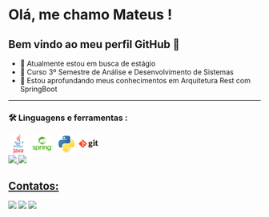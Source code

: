 # Olá, me chamo Mateus ! 
## Bem vindo ao meu perfil GitHub 👋
- 🔭 Atualmente estou em busca de estágio
- 🌱 Curso 3º Semestre de Análise e Desenvolvimento de Sistemas
- 👯 Estou aprofundando meus conhecimentos em Arquitetura Rest com SpringBoot

- ---

### :hammer_and_wrench: Linguagens e ferramentas :
<div>
  <img src="https://github.com/devicons/devicon/blob/master/icons/java/java-original-wordmark.svg" title="Java" alt="Java" width="40" height="40"/>&nbsp;
  <img src="https://github.com/devicons/devicon/blob/master/icons/spring/spring-original-wordmark.svg" title="Spring" alt="Spring" width="40" height="40"/>&nbsp;
  <img src="https://github.com/devicons/devicon/blob/master/icons/python/python-original.svg" title="Python" alt="Python" width="40" height="40"/>
  <img src="https://github.com/devicons/devicon/blob/master/icons/git/git-original-wordmark.svg" title="Git" **alt="Git" width="40" height="40"/>
</div>

<div>
<a href="https://github.com/mahteuso">
<img loading="lazy" height="180em" src="https://github-readme-stats.vercel.app/api?username=mahteuso&show_icons=true&theme=radical&include_all_commits=true&count_private=true"/>
<img loading="lazy" height="180em" src="https://github-readme-stats.vercel.app/api/top-langs/?username=mahteuso&layout=compact&langs_count=7&theme=dracula"/>

</div>

## Contatos:

<div>
<a href="https://www.instagram.com/m_ateuso?utm_source=qr&igsh=eGYwNzZwNzlqc256" target="_blank"><img loading="lazy" src="https://img.shields.io/badge/-Instagram-%23E4405F?style=for-the-badge&logo=instagram&logoColor=white" target="_blank"></a>
<a href="mateus@ufscar.br"><img loading="lazy" src="https://img.shields.io/badge/Gmail-D14836?style=for-the-badge&logo=gmail&logoColor=white" target="_blank"></a>
<a href="https://www.linkedin.com/in/mateus-laranjeira-5566972a2/" target="_blank"><img loading="lazy" src="https://img.shields.io/badge/-LinkedIn-%230077B5?style=for-the-badge&logo=linkedin&logoColor=white" target="_blank"></a>   
</div>
